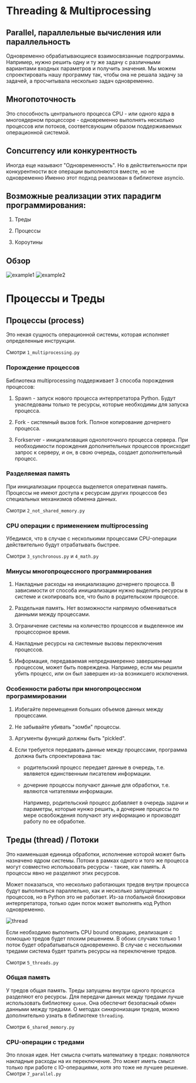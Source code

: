 # Threading & Multiprocessing

## Parallel, параллельные вычисления или параллельность

Одновременно обрабатывающиеся взаимосвязанные подпрограммы. Например, нужно решить одну и ту же задачу с различными вариантами входных параметров и получить значения. Мы можем спроектировать нашу программу так, чтобы она не решала задачу за задачей, а просчитывала несколько задач одновременно.

## Многопоточность

Это способность центрального процесса CPU - или одного ядра в многоядерном процессоре - одновременно выполнять несколько процессов или потоков, соответсвующим образом поддерживаемых операционной системой.

## Concurrency или конкурентность

Иногда еще называют "Одновременность". Но в действительности при конкурентности все операции выполняются вместе, но не одновременно Именно этот подход реализован в библиотеке asyncio.

## Возможные реализации этих парадигм программирования:

1. Треды

2. Процессы

3. Короутины

## Обзор

![example1](/static/parallel_concurrent.png)
![example2](/static/parallel_concurrent_reallife.png)

# Процессы и Треды

## Процессы (process)

Это некая сущность операционной системы, которая исполняет определенные инструкции.

Смотри `1_multiprocessing.py`

### Порождение процессов

Библиотека multiprocessing поддерживает 3 способа порождения процессов:

1. Spawn - запуск нового процесса интерпретатора Python. Будут унаследованы только те ресурсы, которые необходимы для запуска процесса.

2. Fork - системный вызов fork. Полное копирование дочернего процесса.

3. Forkserver - инициализвация однопоточного процесса сервера. При необходимости порождения дополнительных процессов происходит запрос к серверу, и он, в свою очередь, создает дополнительный процесс.

### Разделяемая память

При инициализации процесса выделяется оперативная память. Процессы не имеют доступа к ресурсам других процессов без специальных механизмов обменна данных.

Смотри `2_not_shared_memory.py`

### CPU операции с применением multiprocessing

Убедимся, что в случае с несколькими процессами CPU-операции действительно будут отрабатывать быстрее.

Смотри `3_synchronous.py` и `4_math.py`

### Минусы многопроцессного программирования

1. Накладные расходы на инициализацию дочернего процесса. В зависимости от способа инициализации нужно выделить ресурсы в системе и скопировать все, что было в родительском процессе.

2. Раздельная память. Нет возможности напрямую обмениваться данными между процессами.

3. Ограничение системы на количество процессов и выделенное им процессорное время.

4. Накладные ресурсы на системные вызовы переключения процессов.

5. Информация, передаваемая непреднамеренно завершенным процессом, может быть повреждена. Например, если мы решили убить процесс, или он был завершен из-за возникшего исключения.

### Особенности работы при многопроцессном программировании

1. Избегайте перемещения больших объемов данных между процессами.

2. Не забывайте убивать "зомби" процессы.

3. Аргументы функций должны быть "pickled".

4. Если требуется передавать данные между процессами, программа должна быть спроектирована так:

    - родительский процесс передает данные в очередь, т.е. явлвяется единственным писателем информации.
    - дочерние процессы получают данные для обработки, т.е. являются читателями информации.

        Например, родительский процесс добавляет в очередь задачи и параметры, которые нунжо решить, а дочерние процессы по мере освобождения получают эту информацию и производят работу по ее обработке.

## Треды (thread) / Потоки

Это наименьшая единица обработки, исполнение которой может быть назначено ядром системы. Потоки в рамках одного и того же процесса могут совместно использовать ресурсы - такие, как память. А процессы явно не разделяют этих ресурсов.

Может показаться, что несколько работающих тредов внутри процесса будут выполняться параллельно, как и несколько запущенных процессов, но в Python это не работает. Из-за глобальной блокировки интерпретатора, только один поток может выполнять код Python одновременно.

![thread](/static/thread.png)

Если необходимо выполнить CPU bound операцию, реализация с помощью тредов будет плохим решением. В обоих случаях только 1 поток будет обрабатываться одновременно. В случае с несколькими тредами система будет тратить ресурсы на переключение тредов.

Смотри `5_threads.py`

### Общая память

У тредов общая память. Треды запущены внутри одного процесса разделяют его ресурсы. Для передачи данных между тредами лучше использовать библиотеку `queue`. Она обеспечит безопасный обмен данными между тредами. О методах синхронизации тредов, можно дополнительно узнать в библиотеке `threading`.

Смотри `6_shared_memory.py`

### CPU-операции с тредами

Это плохая идея. Нет смысла считать математику в тредах: появляются накладные расходы на их переключение. Это может иметь смысл только при работе с IO-операциями, хотя это тоже не лучшее решение.
Смотри `7_parallel.py`
